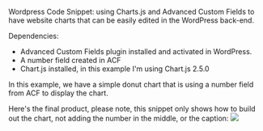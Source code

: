 Wordpress Code Snippet: using Charts.js and Advanced Custom Fields to have website charts that can be easily edited in the WordPress back-end.

Dependencies:
<ul>
   <li>Advanced Custom Fields plugin installed and activated in WordPress.</li>
   <li>A number field created in ACF</li>
   <li>Chart.js installed, in this example I'm using Chart.js 2.5.0</li>
</ul>

In this example, we have a simple donut chart that is using a number field from ACF to display the chart.

Here's the final product, please note, this snippet only shows how to build out the chart, not adding the number in the middle, or the caption:
<img src="http://charlottehyland.com/wp-content/uploads/2017/11/donut-chart.png"/>

